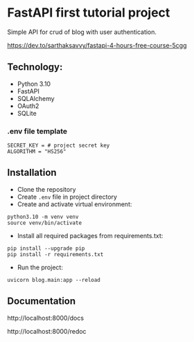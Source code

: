 # FastAPI first tutorial project

Simple API for crud of blog with user authentication.

https://dev.to/sarthaksavvy/fastapi-4-hours-free-course-5cgg

## Technology:

- Python 3.10
- FastAPI
- SQLAlchemy
- OAuth2
- SQLite

### .env file template

```
SECRET_KEY = # project secret key
ALGORITHM = "HS256"
```

## Installation

 - Clone the repository
 - Create `.env` file in project directory
 - Create and activate virtual environment:
```
python3.10 -m venv venv
source venv/bin/activate
```
 
- Install all required packages from requirements.txt:
```
pip install --upgrade pip
pip install -r requirements.txt
```

- Run the project:

`uvicorn blog.main:app --reload `

## Documentation

http://localhost:8000/docs

http://localhost:8000/redoc
